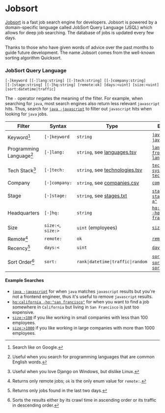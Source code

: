 # Jobsort

[Jobsort](https://jobsort.com) is a fast job search engine for developers. Jobsort is powered by a domain-specific language called JobSort Query Language (JSQL) which allows for deep job searching. The database of jobs is updated every few days.

Thanks to those who have given words of advice over the past months to guide future development. The name Jobsort comes from the well-known sorting algorithm Quicksort.

### JobSort Query Language

```
[-]keyword [[-]lang:string] [[-]tech:string] [[-]company:string] [[-]stage:string] [[-]hq:string] [remote:ok] [days:<uint] [size:<uint] [sort:datetime|traffic]
```

The `-` operator negates the meaning of the filter. For example, when searching for `java`, most search engines also return less relevant `javascript` hits. Thus, search for [`java -javascript`](https://jobsort.com/search?q=java+-javascript) to filter out `javascript` hits when looking for `java` jobs.

Filter | Syntax | Type | Examples
---|---|---|---
Keyword[^1] | `[-]keyword` | `string` | [`java`](https://jobsort.com/search?q=java), [`java -javascript`](https://jobsort.com/search?q=java+-javascript)
Programming Language[^3] | `[-]lang:` | `string`, see [languages.tsv](languages.tsv) | [`lang:go`](https://jobsort.com/search?q=lang:go), [`frontend -lang:php`](https://jobsort.com/search?q=frontend+-lang:php)
Tech Stack[^4] | `[-]tech:` | `string`, see [technologies.tsv](technologies.tsv) | [`tech:django`](https://jobsort.com/search?q=tech:django), [`sysadmin -tech:linux`](https://jobsort.com/search?q=sysadmin+-tech:linux)
Company | `[-]company:` | `string`, see [companies.csv](companies.csv) | [`company:apple`](https://jobsort.com/search?q=company:apple)
Stage | `[-]stage:` | `string`, see [stages.txt](stages.txt) | [`stage:seed`](https://jobsort.com/search?q=stage:seed'), [`stage:"series a"`](https://jobsort.com/search?q=stage:'series+a')
Headquarters | `[-]hq:` | `string` | [`hq:california -hq:"san francisco"`](https://jobsort.com/search?q=hq:california+-hq:'san+francisco')
Size | `size:<`, `size:>` | `uint` (employees) | [`size:<100`](https://jobsort.com/search?q=size:<100)
Remote[^2] | `remote:` | `ok` | [`remote:ok`](https://jobsort.com/search?q=remote:ok)
Recency[^5] | `days:<` | `uint` | [`days:<7`](https://jobsort.com/search?q=days:<7)
Sort Order[^6] | `sort:` | `rank\|datetime\|traffic\|random` | [`sort:datetime`](https://jobsort.com/search?q=sort:datetime), [`sort:random`](https://jobsort.com/search?q=sort:random), [`sort:traffic`](https://jobsort.com/search?q=sort:traffic)

#### Example Searches

*   [`java -javascript`](https://jobsort.com/search?q=java+-javascript) for when `java` matches `javascript` results but you're not a frontend engineer, thus it's useful to remove `javascript` results.
*   [`hq:california -hq:"san francisco"`](https://jobsort.com/search?q=hq:california+-hq:'san+francisco') for when you want to find a job somewhere in `California` but living in `San Francisco` is just too expensive.
*   [`size:<100`](https://jobsort.com/search?q=size:<100) if you like working in small companies with less than 100 employees.
*   [`size:>1000`](https://jobsort.com/search?q=size:>1000) if you like working in large companies with more than 1000 employees.

[^1]: Search like on Google.
[^2]: Returns only remote jobs; `ok` is the only enum value for `remote:`.
[^3]: Useful when you search for programming languages that are common English words.
[^4]: Useful when you love Django on Windows, but dislike Linux.
[^5]: Returns only jobs found in the last two days.
[^6]: Sorts the results either by its crawl time in ascending order or its traffic in descending order.
